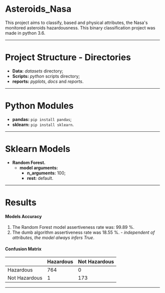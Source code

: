 # Asteroids_Nasa

This project aims to classify, based and physical attributes, the Nasa's monitored asteroids hazardousness. This binary classification project was made in python 3.6.

-------------------------

# Project Structure - Directories

* __Data:__ _datasets_ directory;
* __Scripts:__ _python_ scripts directory;
* __reports:__ _pyplots_, _docs_ and _reports_.

-------------------------

# Python Modules

* __pandas:__ `pip install pandas`;
* __sklearn:__ `pip install sklearn`.

-------------------------

# Sklearn Models

* __Random Forest.__
    * __model arguments:__
        * __n_arguments:__ 100;
        * __rest:__ default.
        
-------------------------

# Results

#### Models Accuracy
1. The Random Forest model assertiveness rate was: 99.89 %.
2. The dumb algorithm assertiveness rate was 18.55 %. - _independent of attributes, the model always infers True_.

#### Confusion Matrix
|                | Hazardous | Not Hazardous|
|----------------|-----------|--------------|
| Hazardous      |      764  |            0 |
| Not Hazardous  |        1  |          173 |

-------------------------
